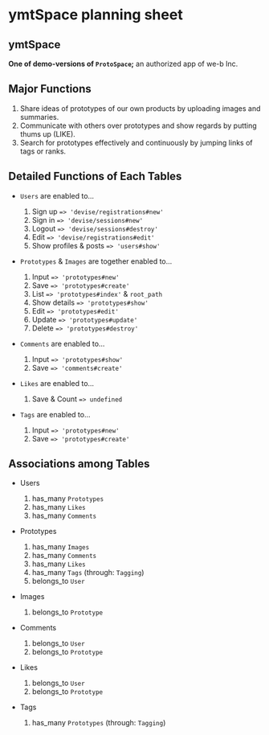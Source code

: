 # ymtSpace planning sheet

## ymtSpace

**One of demo-versions of `ProtoSpace`;** an authorized app of we-b Inc.

## Major Functions

1. Share ideas of prototypes of our own products by uploading images and summaries.
2. Communicate with others over prototypes and show regards by putting thums up (LIKE).
3. Search for prototypes effectively and continuously by jumping links of tags or ranks.

## Detailed Functions of Each Tables

- `Users` are enabled to...
  1. Sign up
    `=> 'devise/registrations#new'`
  2. Sign in
    `=> 'devise/sessions#new'`
  3. Logout
    `=> 'devise/sessions#destroy'`
  4. Edit
    `=> 'devise/registrations#edit'`
  5. Show profiles & posts
    `=> 'users#show'`

- `Prototypes` & `Images` are together enabled to...
  1. Input
    `=> 'prototypes#new'`
  2. Save
    `=> 'prototypes#create'`
  3. List
    `=> 'prototypes#index'` & `root_path`
  4. Show details
    `=> 'prototypes#show'`
  5. Edit
    `=> 'prototypes#edit'`
  6. Update
    `=> 'prototypes#update'`
  7. Delete
    `=> 'prototypes#destroy'`

- `Comments` are enabled to...
  1. Input
    `=> 'prototypes#show'`
  2. Save
    `=> 'comments#create'`

- `Likes` are enabled to...
  1. Save & Count
    `=> undefined`

- `Tags` are enabled to...
  1. Input
    `=> 'prototypes#new'`
  2. Save
    `=> 'prototypes#create'`

## Associations among Tables

- Users
  1. has_many   `Prototypes`
  2. has_many   `Likes`
  3. has_many   `Comments`

- Prototypes
  1. has_many   `Images`
  2. has_many   `Comments`
  3. has_many   `Likes`
  4. has_many   `Tags`        (through: `Tagging`)
  5. belongs_to `User`

- Images
  1. belongs_to `Prototype`

- Comments
  1. belongs_to `User`
  2. belongs_to `Prototype`

- Likes
  1. belongs_to `User`
  2. belongs_to `Prototype`

- Tags
  1. has_many   `Prototypes`  (through: `Tagging`)